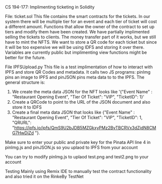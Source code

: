 CS 194-177: Implimenting ticketing in Solidity

File: ticket.sol
This file contains the smart contracts for the tickets. In our system there will be multiple tier for an event and each tier of ticket will cost a different amount. Functions that allow the owner of the contract to set up tiers and modify them have been created. We have partially implimented selling the tickets to clients. The money transfer part of it works, but we still have to mint the NFTS. We want to store a QR code for each ticket but since it will be too expensive we will be using IDFS and storing it over there. Variables are currently public but implimenting view functions might be better for the future. 

File IPFSUpload.py
This file is a test implimentation of how to interact with IPFS and store QR Codes and metadata. It calls two JS programs: pinImg pins an image to IPFS and pinJSON pins meta data to to the IPFS. The general structure is:
1) We create the meta data JSON for the NFT looks like '{"Event Name" : "Restaurant Opening Event", "Tier Of Ticket": "VIP", "TicketID": 1}'
2) Create a QRCode to point to the URL of the JSON document and also store it to IDFS 
3) Create a final meta data JSON that looks like  {"Event Name" : "Restaurant Opening Event", "Tier Of Ticket": "VIP", "TicketID": 1, "QRURL": "https://ipfs.io/ipfs/QmS9U2bJDB5MZGkxyPMz2BvTBCRVx3dZjdN8CMG7HwDiZd "}.


Make sure to enter your public and private key for the Pinata API line 4 in pinImg.js and pinJSON.js so you uplaod to IPFS from your account 

You can try to modify pinImg.js to uplaod test.png and test2.png to your account

Testing
Mainly using Remix IDE to manually test the contract functionality and also tried it on the RinkeBy TestNet



